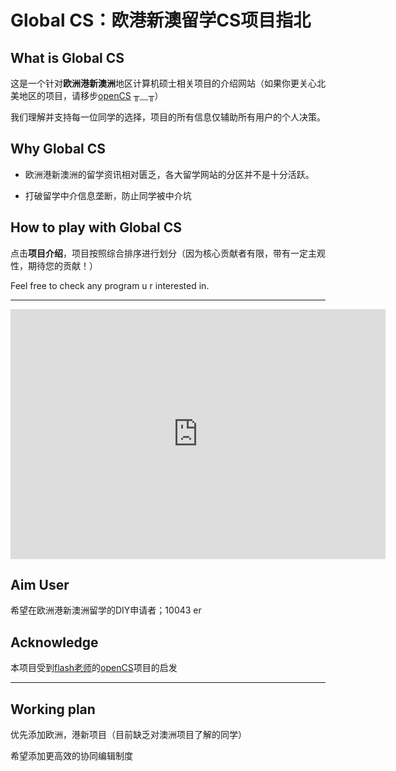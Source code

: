 # Global CS：欧港新澳留学CS项目指北

## What is Global CS

这是一个针对**欧洲港新澳洲**地区计算机硕士相关项目的介绍网站（如果你更关心北美地区的项目，请移步[openCS](https://opencs.app/) ╥﹏╥）

我们理解并支持每一位同学的选择，项目的所有信息仅辅助所有用户的个人决策。

## Why Global CS

* 欧洲港新澳洲的留学资讯相对匮乏，各大留学网站的分区并不是十分活跃。

* 打破留学中介信息垄断，防止同学被中介坑

## How to play with Global CS

点击**项目介绍**，项目按照综合排序进行划分（因为核心贡献者有限，带有一定主观性，期待您的贡献！）

Feel free to check any program u r interested in.

***

<iframe style="width:100%;height:auto;min-width:600px;min-height:400px;" src="https://star-history.com/embed?secret=Z2hwXzdPWTlKeGJHZFdReWlaNVk1SG5zUnJSYXBoWFpzMjFTNDQ5MA==#Global-CS-application/global-cs-application.github.io&Date" frameBorder="0"></iframe>

## Aim User

希望在欧洲港新澳洲留学的DIY申请者；10043 er

## Acknowledge

本项目受到[flash老师](https://github.com/xichenpan)的[openCS](https://github.com/opencsapp/opencsapp.github.io)项目的启发

***



## Working plan

优先添加欧洲，港新项目（目前缺乏对澳洲项目了解的同学）

希望添加更高效的协同编辑制度







